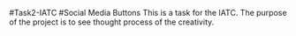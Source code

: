 #Task2-IATC
#Social Media Buttons
This is a task for the IATC. The purpose of the project is to see thought process of the creativity.
